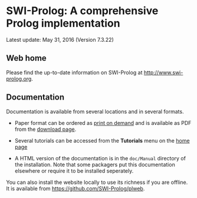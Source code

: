 # SWI-Prolog: A comprehensive Prolog implementation

Latest update: May 31, 2016 (Version 7.3.22)

## Web home

Please find the up-to-date information on SWI-Prolog at
http://www.swi-prolog.org.

## Documentation

Documentation  is  available  from  several  locations  and  in  several
formats.

  - Paper format can be ordered as [print on
  demand](http://books.google.de/books?id=7AeiAwAAQBAJ&hl=en) and is
  available as PDF from the [download
  page](http://www.swi-prolog.org/download/devel).

  - Several tutorials can be accessed from the __Tutorials__ menu on
  the [home page](http://www.swi-prolog.org)

  - A HTML version of the documentation is in the `doc/Manual` directory
  of the installation.  Note that some packagers put this documentation
  elsewhere or require it to be installed seperately.

You can also install the website locally to  use its richness if you are
offline. It is available from https://github.com/SWI-Prolog/plweb.
